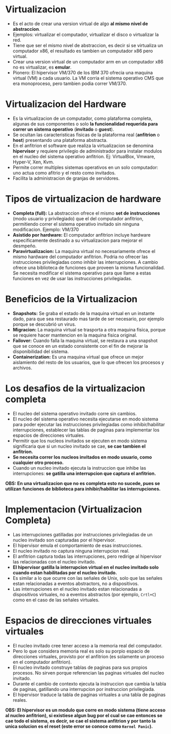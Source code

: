 # Virtualizacion

* Es el acto de crear una version virtual de algo **al mismo nivel de abstraccion**.
* Ejemplos: virtualizar el computador, virtualizar el disco o virtualizar la red.
* Tiene que ser el mismo nivel de abstraccion, es decir si se virtualiza un computador x86, el resultado es tambien un computador x86 pero virtual.
* Crear una version virtual de un computador arm en un computador x86 no es virtualizar, es **emular**.
* Pionero: El hipervisor VM/370 de los IBM 370 ofrecia una maquina virtual (VM) a cada usuario. La VM corria el sistema operativo CMS que era monoproceso, pero tambien podia correr VM/370.

# Virtualizacion del Hardware

* Es la virtualizacion de un computador, como plataforma completa, algunas de sus componentes o solo **la funcionalidad requerida para correr un sistema operativo** (**invitado** o **guest**).
* Se ocultan las caracteristicas fisicas de la plataforma real (**anfitrion** o **host**) presentando una plataforma abstracta.
* En el anfitrion el software que realiza la virtualizacion se denomina **hipervisor** y requiere privilegio de administrador para instalar modulos en el nucleo del sistema operativo anfitrion. Ej: VirtualBox, Vmware, Hyper-V, Xen, Kvm.
* Permite correr multiples sistemas operativos en un solo computador: uno actua como afitrio y el resto como invitados.
* Facilita la administracion de granjas de servidores.

# Tipos de virtualizacion de hardware

* **Completa (full):** La abstraccion ofrece el mismo **set de instrucciones** (modo usuario y privilegiado) que el del computador anfitrion, permitiendo correr el sistema operativo invitado sin ninguna modificacion. Ejemplo: VM/370
* **Asistido por hardware:** El computador anfitrion incluye hardware especificamente destinado a su virtualizacion para mejorar el desmpeño.
* **Paravirtualizacion:** La maquina virtual no necesariamente ofrece el mismo hardware del computador anfitrion. Podria no ofrecer las instrucciones privilegiadas como inhibir las interrupciones. A cambio ofrece una biblioteca de funciones que proveen la misma funcionalidad. Se necesita modificar el sistema operativo para que llame a estas funciones en vez de usar las instrucciones privilegiadas.

# Beneficios de la Virtualizacion

* **Snapshots:** Se graba el estado de la maquina virtual en un instante dado, para que sea restaurado mas tarde de ser necesario, por ejemplo porque se descubrió un virus.
* **Migracion:** La maquina virtual se trasporta a otra maquina fisica, porque se requiere hacer mantencion en la maquina fisica original.
* **Failover:** Cuando falla la maquina virtual, se restaura a una snapshot que se conoce en un estado consistente con el fin de mejorar la disponibilidad del sistema.
* **Containerization:** Es una maquina virtual que ofrece un mejor aislamiento del resto de los usuarios, que lo que ofrecen los procesos y archivos.

# Los desafios de la virtualizacion completa

* El nucleo del sistema operativo invitado corre sin cambios.
* El nucleo del sistema operativo necesita ejecutarse en modo sistema para poder ejecutar las instrucciones privilegiadas como inhibir/habilitar interrupciones, establecer las tablas de paginas para implementar los espacios de direcciones virtuales.
* Permitir que los nucleos invitados se ejecuten en modo sistema significaria que si un nucleo invitado se cae, **se cae tambien el anfitrion.**
* **Se necesita correr los nucleos invitados en modo usuario, como cualquier otro proceso.**
* Cuando un nucleo invitado ejecuta la instruccion que inhibe las interrupciones: **se gatilla una interrupcion que captura el anfitrion.**

**OBS: En una virtualizacion que no es completa esto no sucede, pues se utilizan funciones de biblioteca para inhibir/habilitar las interrupciones.**

# Implementacion (Virtualizacion Completa)

* Las interrupciones gatilladas por instrucciones privilegiadas de un nucleo invitado son capturadas por el hipervisor.
* El hipervisor emula el comportamiento de esas instrucciones.
* El nucleo invitado no captura ninguna interrupcion real.
* El anfitrion captura todas las interrupciones, pero redirige al hipervisor las relacionadas con el nucleo invitado.
* **El hipervisor gatilla la interrupcion virtual en el nucleo invitado solo cuando estan habilitadas por el nucleo invitado.**
* Es similar a lo que ocurre con las señales de Unix, solo que las señales estan relacionadas a eventos abstractors, no a dispositivos.
* Las interrupciones en el nucleo invitado estan relacionadas a dispositivos virtuales, no a eventos abstractos (por ejemplo, `Crtl+C`) como en el caso de las señales virtuales.

# Espacios de direcciones virtuales virtuales

* El nucleo invitado cree tener acceso a la memoria real del computador.
* Pero lo que considera memoria real es solo su porpio espacio de direcciones virtuales, provisto por el anfitrion (es solamente un proceso en el computador anfitrion).
* El nucleo invitado construye tablas de paginas para sus propios procesos. No sirven porque referencian las paginas virtuales del nucleo invitado.
* Durante el cambio de contexto ejecuta la instruccion que cambia la tabla de paginas, gatillando una interrupcion por instruccion privilegiada.
* El hipervisor traduce la tabla de paginas virtuales a una tabla de paginas reales.

**OBS: El hipervisor es un modulo que corre en modo sistema (tiene acceso al nucleo anfitrion), si existiese algun bug por el cual se cae entonces se cae todo el sistema, es decir, se cae el sistema anfitrion y por tanto la unica solucion es el reset (este error se conoce como `Kernel Panic`).**